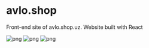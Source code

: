 # avlo.shop
 Front-end site of avlo.shop.uz. Website built with React

<img href="https://user-images.githubusercontent.com/99081177/160252339-ffa02fb4-9f63-4c8c-95d6-6ce4f8025bc6.png" alt="png"/>
<img href="https://user-images.githubusercontent.com/99081177/160252340-94c6b3eb-6db6-42dd-b091-d53e1dd89e8f.png" alt="png"/>
<img href="https://user-images.githubusercontent.com/99081177/160252341-34fdf35f-1582-46e2-8b2c-aa386379b2b6.png" alt="png"/>
